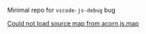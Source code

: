 Minimal repo for `vscode-js-debug` bug

[Could not load source map from acorn.js.map](https://github.com/microsoft/vscode-js-debug/issues/903)
